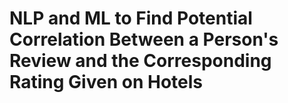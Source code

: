 # NLP and ML to Find Potential Correlation Between a Person's Review and the Corresponding Rating Given on Hotels
